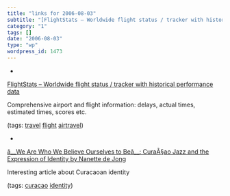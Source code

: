 ```yaml
---
title: "links for 2006-08-03"
subtitle: "[FlightStats – Worldwide flight status / tracker with historical performance data](http://www.flight..."
category: "1"
tags: []
date: "2006-08-03"
type: "wp"
wordpress_id: 1473
---
```

- 
[FlightStats – Worldwide flight status / tracker with historical performance data](http://www.flightstats.com/go/Home/home.do)

Comprehensive airport and flight information: delays, actual times, estimated times, scores etc.

(tags: [travel](http://del.icio.us/pitosalas/travel) [flight](http://del.icio.us/pitosalas/flight) [airtravel](http://del.icio.us/pitosalas/airtravel))

- 
[â__We Are Who We Believe Ourselves to Beâ__: CuraÃ§ao Jazz and the Expression of Identity by Nanette de Jong](http://www.imageandnarrative.be/worldmusica/nanettedejong.htm)

Interesting article about Curacaoan identity

(tags: [curacao](http://del.icio.us/pitosalas/curacao) [identity](http://del.icio.us/pitosalas/identity))